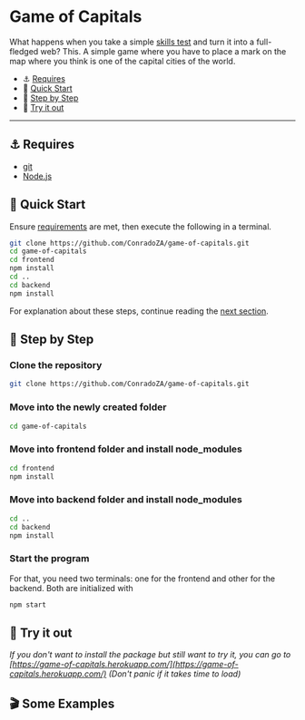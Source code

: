 # Game of Capitals

What happens when you take a simple [skills test](https://github.com/ConradoZA/United-Cuisines-Test) and turn it into a full-fledged web?
This.
A simple game where you have to place a mark on the map where you think is one of the capital cities of the world.

- ⚓ [Requires](#user-content-requires)
- 🏁 [Quick Start](#user-content-quick-start)
- 🚥 [Step by Step](#user-content-step-by-step)
- 🚀 [Try it out](#user-content-try-it-out)

---

## ⚓ Requires

- [git](https://git-scm.com/book/en/v2/Getting-Started-Installing-Git)
- [Node.js](https://nodejs.org)

## 🏁 Quick Start

Ensure [requirements](#user-content-requires) are met, then execute the following in a terminal.

```bash
git clone https://github.com/ConradoZA/game-of-capitals.git
cd game-of-capitals
cd frontend
npm install
cd ..
cd backend
npm install

```

For explanation about these steps, continue reading the [next section](#user-content-step-by-step).

## 🚥 Step by Step

### Clone the repository

```bash
git clone https://github.com/ConradoZA/game-of-capitals.git
```

### Move into the newly created folder

```bash
cd game-of-capitals
```

### Move into frontend folder and install node_modules

```bash
cd frontend
npm install
```

### Move into backend folder and install node_modules

```bash
cd ..
cd backend
npm install
```

### Start the program

For that, you need two terminals: one for the frontend and other for the backend.
Both are initialized with

```bash
npm start
```

## 🚀 Try it out

_If you don't want to install the package but still want to try it, you can go to [https://game-of-capitals.herokuapp.com/](https://game-of-capitals.herokuapp.com/)_
_(Don't panic if it takes time to load)_

## 🎬 Some Examples
